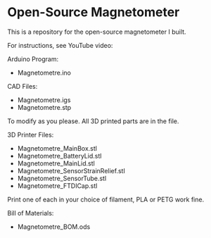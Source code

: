 # Open-Source Magnetometer

This is a repository for the open-source magnetometer I built.

For instructions, see YouTube video: 


Arduino Program:
- Magnetometre.ino


CAD Files:
- Magnetometre.igs
- Magnetometre.stp 

To modify as you please. All 3D printed parts are in the file.


3D Printer Files:
- Magnetometre_MainBox.stl
- Magnetometre_BatteryLid.stl
- Magnetometre_MainLid.stl
- Magnetometre_SensorStrainRelief.stl
- Magnetometre_SensorTube.stl
- Magnetometre_FTDICap.stl

Print one of each in your choice of filament, PLA or PETG work fine.


Bill of Materials:
- Magnetometre_BOM.ods
